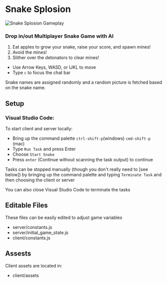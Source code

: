 # Snake Splosion

![Snake Splosion Gameplay](snake_splosion.gif)

### Drop in/out Multiplayer Snake Game with AI

1.  Eat apples to grow your snake, raise your score, and spawn mines!
2.  Avoid the mines!
3.  Slither over the detonators to clear mines!

- Use Arrow Keys, WASD, or IJKL to move
- Type `c` to focus the chat bar

Snake names are assigned randomly and a random picture is fetched based on the snake name.

## Setup

### Visual Studio Code:

To start client and server locally:

- Bring up the command palette `ctrl-shift-p`(windows) `cmd-shift-p` (mac)
- Type `Run Task` and press Enter
- Choose `Start Snake`
- Press `enter` (Continue without scanning the task output) to continue

Tasks can be stopped manually (though you don't really need to [see below]) by bringing up the command palette and typing `Terminate Task` and then choosing the client or server

You can also close Visual Studio Code to terminate the tasks

## Editable Files

These files can be easily edited to adjust game variables

- server/constants.js
- server/initial_game_state.js
- client/constants.js

## Assests

Client assets are located in:

- client/assets
